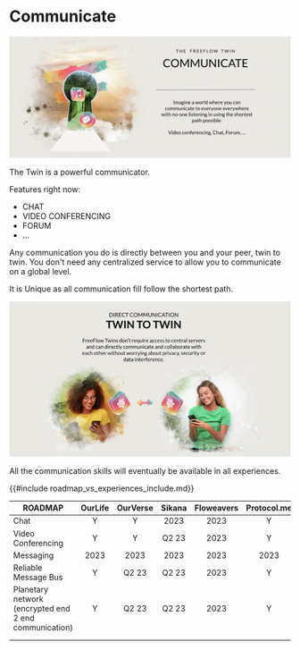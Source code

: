 # Communicate

![](img/communicate.png)  

The Twin is a powerful communicator.

Features right now:

- CHAT
- VIDEO CONFERENCING
- FORUM
- ...

Any communication you do is directly between you and your peer, twin to twin. You don't need any centralized service to allow you to communicate on a global level.

It is Unique as all communication fill follow the shortest path.

![](img/communicate2.png)  

All the communication skills will eventually be available in all experiences.

{{#include roadmap_vs_experiences_include.md}}

| **ROADMAP**                                           | OurLife | OurVerse | Sikana | Floweavers | Protocol.me |
| ----------------------------------------------------- | :-----: | :------: | :----: | :--------: | :---------: |
| Chat                                                  |    Y    |    Y     |  2023  |    2023    |      Y      |
| Video Conferencing                                    |    Y    |    Y     | Q2 23  |    2023    |      Y      |
| Messaging                                             |  2023   |   2023   |  2023  |    2023    |    2023     |
| Reliable Message Bus                                  |    Y    |  Q2 23   | Q2 23  |    2023    |      Y      |
| Planetary network (encrypted end 2 end communication) |    Y    |  Q2 23   | Q2 23  |    2023    |      Y      |
|                                                       |         |          |        |            |             |
|                                                       |         |          |        |            |             |